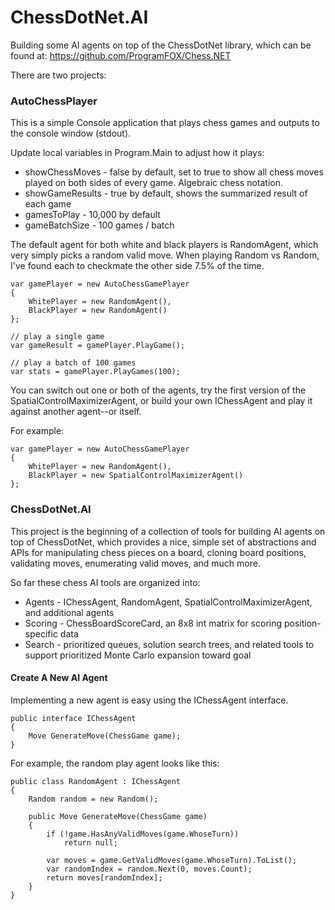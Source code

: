 # ChessDotNet.AI

Building some AI agents on top of the ChessDotNet library, which can be found at:
https://github.com/ProgramFOX/Chess.NET

There are two projects:

### AutoChessPlayer

This is a simple Console application that plays chess games and outputs to the console window (stdout).

Update local variables in Program.Main to adjust how it plays:

* showChessMoves - false by default, set to true to show all chess moves played on both sides of every game. Algebraic chess notation.
* showGameResults - true by default, shows the summarized result of each game
* gamesToPlay - 10,000 by default
* gameBatchSize - 100 games / batch

The default agent for both white and black players is RandomAgent, which very simply picks a random valid move. When playing Random vs Random, I've found each to checkmate the other side 7.5% of the time.

```
var gamePlayer = new AutoChessGamePlayer
{
    WhitePlayer = new RandomAgent(),
    BlackPlayer = new RandomAgent()
};

// play a single game
var gameResult = gamePlayer.PlayGame();

// play a batch of 100 games
var stats = gamePlayer.PlayGames(100);
```

You can switch out one or both of the agents, try the first version of the SpatialControlMaximizerAgent, or build your own IChessAgent and play it against another agent--or itself.

For example:
```
var gamePlayer = new AutoChessGamePlayer
{
    WhitePlayer = new RandomAgent(),
    BlackPlayer = new SpatialControlMaximizerAgent()
};
```

### ChessDotNet.AI

This project is the beginning of a collection of tools for building AI agents on top of ChessDotNet, which provides a nice, simple set of abstractions and APIs for manipulating chess pieces on a board, cloning board positions, validating moves, enumerating valid moves, and much more.

So far these chess AI tools are organized into:
* Agents - IChessAgent, RandomAgent, SpatialControlMaximizerAgent, and additional agents
* Scoring - ChessBoardScoreCard, an 8x8 int matrix for scoring position-specific data
* Search - prioritized queues, solution search trees, and related tools to support prioritized Monte Carlo expansion toward goal

#### Create A New AI Agent

Implementing a new agent is easy using the IChessAgent interface. 
```
public interface IChessAgent
{
    Move GenerateMove(ChessGame game);
}
```

For example, the random play agent looks like this:
```
public class RandomAgent : IChessAgent
{
    Random random = new Random();

    public Move GenerateMove(ChessGame game)
    {
        if (!game.HasAnyValidMoves(game.WhoseTurn))
            return null;

        var moves = game.GetValidMoves(game.WhoseTurn).ToList();
        var randomIndex = random.Next(0, moves.Count);
        return moves[randomIndex];
    }
}
```
